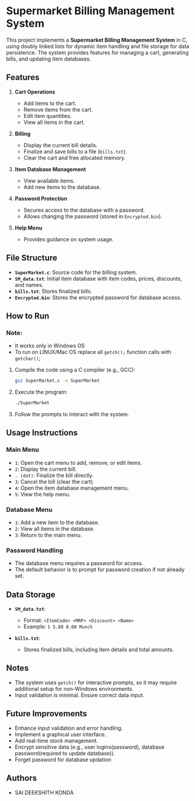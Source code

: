 # Supermarket Billing Management System

This project implements a **Supermarket Billing Management System** in C, using doubly linked lists for dynamic item handling and file storage for data persistence. The system provides features for managing a cart, generating bills, and updating item databases.

## Features

1. **Cart Operations**
   - Add items to the cart.
   - Remove items from the cart.
   - Edit item quantities.
   - View all items in the cart.

2. **Billing**
   - Display the current bill details.
   - Finalize and save bills to a file (`bills.txt`).
   - Clear the cart and free allocated memory.

3. **Item Database Management**
   - View available items.
   - Add new items to the database.

4. **Password Protection**
   - Secures access to the database with a password.
   - Allows changing the password (stored in `Encrypted.bin`).

5. **Help Menu**
   - Provides guidance on system usage.

## File Structure

- **`SuperMarket.c`**: Source code for the billing system.
- **`SM_data.txt`**: Initial item database with item codes, prices, discounts, and names.
- **`bills.txt`**: Stores finalized bills.
- **`Encrypted.bin`**: Stores the encrypted password for database access.

## How to Run

### Note:

- It works only in Windows OS
- To run on LINUX/Mac OS replace all `getch();` function calls with `getchar()`;

1. Compile the code using a C compiler (e.g., GCC):
   ```bash
   gcc SuperMarket.c -o SuperMarket
   ```
2. Execute the program:
   ```bash
   ./SuperMarket
   ```
3. Follow the prompts to interact with the system.

## Usage Instructions

### Main Menu
- `1`: Open the cart menu to add, remove, or edit items.
- `2`: Display the current bill.
- `. (dot)`: Finalize the bill directly.
- `3`: Cancel the bill (clear the cart).
- `4`: Open the item database management menu.
- `5`: View the help menu.

### Database Menu
- `1`: Add a new item to the database.
- `2`: View all items in the database.
- `3`: Return to the main menu.

### Password Handling
- The database menu requires a password for access.
- The default behavior is to prompt for password creation if not already set.

## Data Storage

- **`SM_data.txt`**:
  - Format: `<ItemCode> <MRP> <Discount> <Name>`
  - Example: `1 5.00 0.00 Munch`

- **`bills.txt`**:
  - Stores finalized bills, including item details and total amounts.

## Notes

- The system uses `getch()` for interactive prompts, so it may require additional setup for non-Windows environments.
- Input validation is minimal. Ensure correct data input.

## Future Improvements

- Enhance input validation and error handling.
- Implement a graphical user interface.
- Add real-time stock management.
- Encrypt sensitive data (e.g., user logins(password), database password(required to update database)).
- Forget password for database updation

## Authors

- SAI DEEKSHITH KONDA